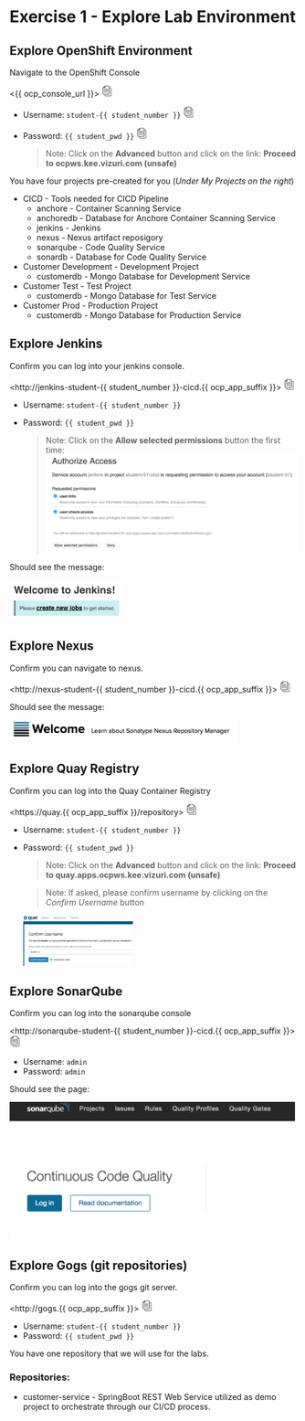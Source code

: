 # Exercise 1 - Explore Lab Environment

## Explore OpenShift Environment

Navigate to the OpenShift Console

<{{ ocp_console_url }}> <img src="../images/copy-paste.jpeg" onclick="copyToClipboard('{{ ocp_console_url }}')" alt="copy-paste" width="20">

* Username: `student-{{ student_number }}` <img src="../images/copy-paste.jpeg" onclick="copyToClipboard('student-{{ student_number }}')" alt="copy-paste" width="20">
* Password: `{{ student_pwd }}` <img src="../images/copy-paste.jpeg" onclick="copyToClipboard('{{ student_pwd }}')" alt="copy-paste" width="20">

    >Note: Click on the **Advanced** button and click on the link: **Proceed to ocpws.kee.vizuri.com (unsafe)**
    
You have four projects pre-created for you (*Under My Projects on the right*)

* CICD - Tools needed for CICD Pipeline
    * anchore - Container Scanning Service
    * anchoredb - Database for Anchore Container Scanning Service
    * jenkins - Jenkins
    * nexus - Nexus artifact reposigory
    * sonarqube - Code Quality Service
    * sonardb - Database for Code Quality Service
* Customer Development - Development Project
    * customerdb - Mongo Database for Development Service
* Customer Test - Test Project
    * customerdb - Mongo Database for Test Service
* Customer Prod - Production Project
    * customerdb - Mongo Database for Production Service


## Explore Jenkins

Confirm you can log into your jenkins console.  

<http://jenkins-student-{{ student_number }}-cicd.{{ ocp_app_suffix }}> <img src="../images/copy-paste.jpeg" onclick="copyToClipboard('http://jenkins-student-{{ student_number }}-cicd.{{ ocp_app_suffix }}')" alt="copy-paste" width="20">

* Username: `student-{{ student_number }}`
* Password: `{{ student_pwd }}`

    >Note: Click on the **Allow selected permissions** button the first time: <img src="../images/jenkins_accept.png" alt="jenkins_accept" width="500"> 

Should see the message: 

<img src="../images/jenkins_welcome.png" alt="jenkins_welcome" width="200">

## Explore Nexus

Confirm you can navigate to nexus.

<http://nexus-student-{{ student_number }}-cicd.{{ ocp_app_suffix }}> <img src="../images/copy-paste.jpeg" onclick="copyToClipboard('http://nexus-student-{{ student_number }}-cicd.{{ ocp_app_suffix }}')" alt="copy-paste" width="20">

Should see the message: 

<img src="../images/nexus_welcome.png" alt="nexus_welcome" width="400">

## Explore Quay Registry 

Confirm you can log into the Quay Container Registry

<https://quay.{{ ocp_app_suffix }}/repository> <img src="../images/copy-paste.jpeg" onclick="copyToClipboard('https://quay.{{ ocp_app_suffix }}/repository')" alt="copy-paste" width="20">

* Username: `student-{{ student_number }}`
* Password: `{{ student_pwd }}`

    >Note: Click on the **Advanced** button and click on the link: **Proceed to quay.apps.ocpws.kee.vizuri.com (unsafe)**

    >Note: If asked, please confirm username by clicking on the *Confirm Username* button
    
    
    <img src="../images/confirm_username.png" alt="confirm_username" width="40%">
    
## Explore SonarQube

Confirm you can log into the sonarqube console

<http://sonarqube-student-{{ student_number }}-cicd.{{ ocp_app_suffix }}> <img src="../images/copy-paste.jpeg" onclick="copyToClipboard('http://sonarqube-student-{{ student_number }}-cicd.{{ ocp_app_suffix }}')" alt="copy-paste" width="20">

* Username: `admin`
* Password: `admin`

Should see the page: 

<img src="../images/sonarqube_welcome.png" alt="sonarqube_welcome" width="500">

## Explore Gogs (git repositories) 

Confirm you can log into the gogs git server.

<http://gogs.{{ ocp_app_suffix }}> <img src="../images/copy-paste.jpeg" onclick="copyToClipboard('http://gogs.{{ ocp_app_suffix }}')" alt="copy-paste" width="20">

* Username: `student-{{ student_number }}`
* Password: `{{ student_pwd }}`

You have one repository that we will use for the labs.

### Repositories:
* customer-service - SpringBoot REST Web Service utilized as demo project to orchestrate through our CI/CD process.
